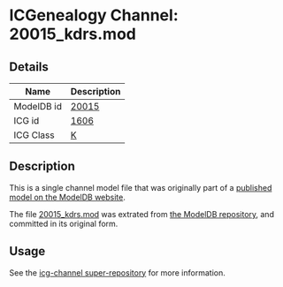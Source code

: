 # ICGenealogy Channel: 20015\_kdrs.mod

## Details

Name | Description
---- | -----------
ModelDB id | [20015](http://senselab.med.yale.edu/ModelDB/ShowModel.cshtml?model=20015)
ICG id | [1606](http://icg.neurotheory.ox.ac.uk/channels/1/1606)
ICG Class | [K](http://icg.neurotheory.ox.ac.uk/channels/1)

## Description

This is a single channel model file that was originally part of a [published model on the ModelDB website](http://senselab.med.yale.edu/mModelDB/ShowModel.cshtml?model=20015).

The file [20015\_kdrs.mod](20015_kdrs.mod) was extrated from [the ModelDB repository](http://senselab.med.yale.edu/ModelDB/ShowModel.cshtml?model=20015), and committed in its original form.

## Usage

See the [icg-channel super-repository](https://github.com/icgenealogy/icg-channels) for more information.